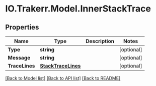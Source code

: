 # IO.Trakerr.Model.InnerStackTrace
## Properties

Name | Type | Description | Notes
------------ | ------------- | ------------- | -------------
**Type** | **string** |  | [optional] 
**Message** | **string** |  | [optional] 
**TraceLines** | [**StackTraceLines**](StackTraceLines.md) |  | [optional] 

[[Back to Model list]](../README.md#documentation-for-models) [[Back to API list]](../README.md#documentation-for-api-endpoints) [[Back to README]](../README.md)

